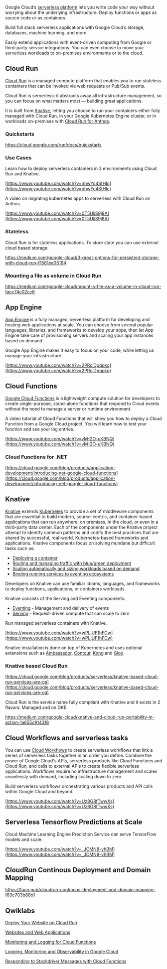 

Google Cloud’s [serverless platform](https://www.youtube.com/watch?v=PBw9vD_BO5A) lets you write code your way without worrying about the underlying infrastructure. Deploy functions or apps as source code or as containers. 

Build full stack serverless applications with Google Cloud’s storage, databases, machine learning, and more. 

Easily extend applications with event-driven computing from Google or third-party service integrations. You can even choose to move your serverless workloads to on-premises environments or to the cloud.




## Cloud Run

[Cloud Run](http://cloud.run/) is a managed compute platform that enables you to run stateless containers that can be invoked via web requests or Pub/Sub events. 



Cloud Run is serverless: it abstracts away all infrastructure management, so you can focus on what matters most — building great applications. 

It is built from [Knative](https://cloud.google.com/knative/), letting you choose to run your containers either fully managed with Cloud Run, in your Google Kubernetes Engine cluster, or in workloads on-premises with [Cloud Run for Anthos](https://cloud.google.com/anthos/run).




### Quickstarts

https://cloud.google.com/run/docs/quickstarts




### Use Cases



Learn how to deploy serverless containers in 3 environments using Cloud Run and Knative.

[https://www.youtube.com/watch?v=nhwYc4StHIc](https://www.youtube.com/watch?v=nhwYc4StHIc)

A video on migrating kubernetes apps to serverless with Cloud Run on Anthos.

[https://www.youtube.com/watch?v=0T5UliS9j8A](https://www.youtube.com/watch?v=0T5UliS9j8A)

### Stateless

Cloud Run is for stateless applications. To store state you can use external cloud based storage.

https://medium.com/google-cloud/3-great-options-for-persistent-storage-with-cloud-run-f1581ee05164

### Mounting a file as volume in Cloud Run

https://medium.com/google-cloud/mount-a-file-as-a-volume-in-cloud-run-facc74c02cc6



## App Engine

[App Engine](App-Engine) is a fully managed, serverless platform for developing and hosting web applications at scale. You can choose from several popular languages, libraries, and frameworks to develop your apps, then let App Engine take care of provisioning servers and scaling your app instances based on demand.


Google App Engine makes it easy to focus on your code, while letting us manage your infrastructure.

[https://www.youtube.com/watch?v=2PRciDpqpko](https://www.youtube.com/watch?v=2PRciDpqpko)


## Cloud Functions

[Google Cloud Functions](https://cloud.google.com/functions/docs/concepts/overview) is a lightweight compute solution for developers to create single-purpose, stand-alone functions that respond to Cloud events without the need to manage a server or runtime environment.



A video tutorial of Cloud Functions that  will show you how to deploy a Cloud Function from a Google Cloud project.  You will learn how to test your function and see your log entries. 

[https://www.youtube.com/watch?v=vM-2O-uKBNQ](https://www.youtube.com/watch?v=vM-2O-uKBNQ)


### Cloud Functions for .NET

[https://cloud.google.com/blog/products/application-development/introducing-net-google-cloud-functions](https://cloud.google.com/blog/products/application-development/introducing-net-google-cloud-functions)


## Knative

[Knative](https://knative.dev/) extends [Kubernetes](Kubernetes-Engine-and-Containers) to provide a set of middleware components that are essential to build modern, source-centric, and container-based applications that can run anywhere: on premises, in the cloud, or even in a third-party data center. Each of the components under the Knative project attempt to identify common patterns and codify the best practices that are shared by successful, real-world, Kubernetes-based frameworks and applications. Knative components focus on solving mundane but difficult tasks such as:



*   [Deploying a container](https://knative.dev/docs/serving/getting-started-knative-app)
*   [Routing and managing traffic with blue/green deployment](https://knative.dev/docs/serving/samples/blue-green-deployment)
*   [Scaling automatically and sizing workloads based on demand](https://knative.dev/docs/serving/autoscaling)
*   [Binding running services to eventing ecosystems](https://knative.dev/docs/eventing/getting-started)

Developers on Knative can use familiar idioms, languages, and frameworks to deploy functions, applications, or containers workloads.

Knative consists of the Serving and Eventing components:



*   [Eventing](https://knative.dev/docs/eventing) - Management and delivery of events
*   [Serving](https://knative.dev/docs/serving) - Request-driven compute that can scale to zero



Run managed serverless containers with Knative.

[https://www.youtube.com/watch?v=wPLjUF1hFCw](https://www.youtube.com/watch?v=wPLjUF1hFCw)

Knative installation is done on top of Kubernetes and uses optional extensions such as [Ambassador](https://www.getambassador.io/), [Contour](https://projectcontour.io/), [Kong](https://konghq.com/kong/) and [Gloo](https://docs.solo.io/gloo-edge/latest/).

### Knative based Cloud Run

[https://cloud.google.com/blog/products/serverless/knative-based-cloud-run-services-are-ga](https://cloud.google.com/blog/products/serverless/knative-based-cloud-run-services-are-ga)

Cloud Run is the service name fully compliant with Knative and it exists in 2 flavors: Managed and on GKE.

https://medium.com/google-cloud/knative-and-cloud-run-portability-in-action-1a655c914318

## Cloud Workflows and serverless tasks

You can use [Cloud Workflows](Workflows) to create serverless workflows that link a series of serverless tasks together in an order you define. Combine the power of Google Cloud's APIs, serverless products like Cloud Functions and Cloud Run, and calls to external APIs to create flexible serverless applications. Workflows require no infrastructure management and scales seamlessly with demand, including scaling down to zero.



Build serverless workflows orchestrating various products and API calls within Google Cloud and beyond. 

[https://www.youtube.com/watch?v=Uz8G8fTwwXs](https://www.youtube.com/watch?v=Uz8G8fTwwXs)


## Serverless Tensorflow Predictions at Scale

Cloud Machine Learning Engine Prediction Service can serve TensorFlow models and scale.

[https://www.youtube.com/watch?v=_JCMN8-yhBM](https://www.youtube.com/watch?v=_JCMN8-yhBM)


## CloudRun Continous Deployment and Domain Mapping

https://faun.pub/cloudrun-continous-deployment-and-domain-mapping-f83c703b88b1


## Qwiklabs



[Deploy Your Website on Cloud Run](https://www.qwiklabs.com/focuses/10445?parent=catalog)



[Websites and Web Applications](https://www.qwiklabs.com/quests/39?catalog_rank=%7B%22rank%22%3A5%2C%22num_filters%22%3A0%2C%22has_search%22%3Atrue%7D&search_id=7467936)



[Monitoring and Logging for Cloud Functions](https://www.qwiklabs.com/focuses/1833?catalog_rank=%7B%22rank%22%3A16%2C%22num_filters%22%3A0%2C%22has_search%22%3Atrue%7D&parent=catalog&search_id=7468061)



[Logging, Monitoring and Observability in Google Cloud](https://www.qwiklabs.com/courses/1514?catalog_rank=%7B%22rank%22%3A17%2C%22num_filters%22%3A0%2C%22has_search%22%3Atrue%7D&search_id=7468061)



[Responding to Stackdriver Messages with Cloud Functions](https://www.qwiklabs.com/focuses/8500?catalog_rank=%7B%22rank%22%3A22%2C%22num_filters%22%3A0%2C%22has_search%22%3Atrue%7D&parent=catalog&search_id=7468090)
